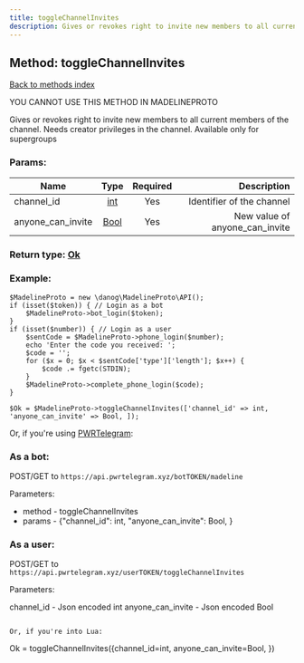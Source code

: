 ```yaml
---
title: toggleChannelInvites
description: Gives or revokes right to invite new members to all current members of the channel. Needs creator privileges in the channel. Available only for supergroups
---
```

## Method: toggleChannelInvites  
[Back to methods index](index.md)


YOU CANNOT USE THIS METHOD IN MADELINEPROTO


Gives or revokes right to invite new members to all current members of the channel. Needs creator privileges in the channel. Available only for supergroups

### Params:

| Name     |    Type       | Required | Description |
|----------|:-------------:|:--------:|------------:|
|channel\_id|[int](../types/int.md) | Yes|Identifier of the channel|
|anyone\_can\_invite|[Bool](../types/Bool.md) | Yes|New value of anyone_can_invite|


### Return type: [Ok](../types/Ok.md)

### Example:


```
$MadelineProto = new \danog\MadelineProto\API();
if (isset($token)) { // Login as a bot
    $MadelineProto->bot_login($token);
}
if (isset($number)) { // Login as a user
    $sentCode = $MadelineProto->phone_login($number);
    echo 'Enter the code you received: ';
    $code = '';
    for ($x = 0; $x < $sentCode['type']['length']; $x++) {
        $code .= fgetc(STDIN);
    }
    $MadelineProto->complete_phone_login($code);
}

$Ok = $MadelineProto->toggleChannelInvites(['channel_id' => int, 'anyone_can_invite' => Bool, ]);
```

Or, if you're using [PWRTelegram](https://pwrtelegram.xyz):

### As a bot:

POST/GET to `https://api.pwrtelegram.xyz/botTOKEN/madeline`

Parameters:

* method - toggleChannelInvites
* params - {"channel_id": int, "anyone_can_invite": Bool, }



### As a user:

POST/GET to `https://api.pwrtelegram.xyz/userTOKEN/toggleChannelInvites`

Parameters:

channel_id - Json encoded int
anyone_can_invite - Json encoded Bool


```

Or, if you're into Lua:

```
Ok = toggleChannelInvites({channel_id=int, anyone_can_invite=Bool, })
```

